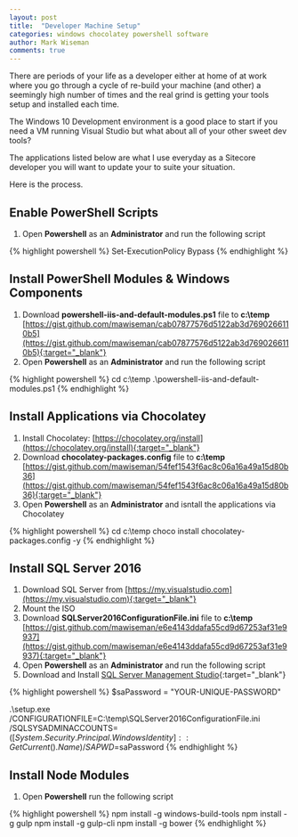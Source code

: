```yaml
---
layout: post
title:  "Developer Machine Setup"
categories: windows chocolatey powershell software
author: Mark Wiseman
comments: true
---
```

There are periods of your life as a developer either at home of at work where you go through a cycle of re-build your machine (and other) a seemingly high number of times and the real grind is getting your tools setup and installed each time.

The Windows 10 Development environment is a good place to start if you need a VM running Visual Studio but what about all of your other sweet dev tools?

The applications listed below are what I use everyday as a Sitecore developer you will want to update your to suite your situation.

Here is the process.

## Enable PowerShell Scripts

1. Open **Powershell** as an **Administrator** and run the following script

{% highlight powershell %}
Set-ExecutionPolicy Bypass
{% endhighlight %}

## Install PowerShell Modules & Windows Components

1. Download **powershell-iis-and-default-modules.ps1** file to **c:\temp** [https://gist.github.com/mawiseman/cab07877576d5122ab3d7690266110b5](https://gist.github.com/mawiseman/cab07877576d5122ab3d7690266110b5){:target="_blank"}
1. Open **Powershell** as an **Administrator** and run the following script

{% highlight powershell %}
cd c:\temp
.\powershell-iis-and-default-modules.ps1
{% endhighlight %}

## Install Applications via Chocolatey

1. Install Chocolatey: [https://chocolatey.org/install](https://chocolatey.org/install){:target="_blank"}
1. Download **chocolatey-packages.config** file to **c:\temp** [https://gist.github.com/mawiseman/54fef1543f6ac8c06a16a49a15d80b36](https://gist.github.com/mawiseman/54fef1543f6ac8c06a16a49a15d80b36){:target="_blank"} 
1. Open **Powershell** as an **Administrator** and isntall the applications via Chocolatey

{% highlight powershell %}
cd c:\temp
choco install chocolatey-packages.config -y
{% endhighlight %}

## Install SQL Server 2016

1. Download SQL Server from [https://my.visualstudio.com](https://my.visualstudio.com){:target="_blank"}
1. Mount the ISO
1. Download **SQLServer2016ConfigurationFile.ini** file to **c:\temp** [https://gist.github.com/mawiseman/e6e4143ddafa55cd9d67253af31e9937](https://gist.github.com/mawiseman/e6e4143ddafa55cd9d67253af31e9937){:target="_blank"}
1. Open **Powershell** as an **Administrator** and run the following script
1. Download and Install [SQL Server Management Studio](https://docs.microsoft.com/en-us/sql/ssms/download-sql-server-management-studio-ssms){:target="_blank"}

{% highlight powershell %}
$saPassword = "YOUR-UNIQUE-PASSWORD"

.\setup.exe /CONFIGURATIONFILE=C:\temp\SQLServer2016ConfigurationFile.ini /SQLSYSADMINACCOUNTS=$([System.Security.Principal.WindowsIdentity]::GetCurrent().Name) /SAPWD=$saPassword
{% endhighlight %}

## Install Node Modules
1. Open **Powershell** run the following script

{% highlight powershell %}
npm install -g windows-build-tools
npm install -g gulp
npm install -g gulp-cli
npm install -g bower
{% endhighlight %}